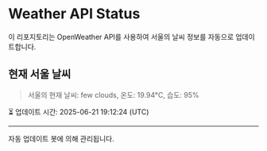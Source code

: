 
# Weather API Status

이 리포지토리는 OpenWeather API를 사용하여 서울의 날씨 정보를 자동으로 업데이트합니다.

## 현재 서울 날씨
> 서울의 현재 날씨: few clouds, 온도: 19.94°C, 습도: 95%

⏳ 업데이트 시간: 2025-06-21 19:12:24 (UTC)

---
자동 업데이트 봇에 의해 관리됩니다.
